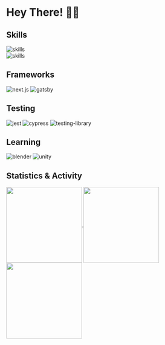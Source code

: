 # Hey There! 👋🏼

## Skills

![skills](https://skillicons.dev/icons?i=html,css,sass,js,ts&theme=dark)  
![skills](https://skillicons.dev/icons?i=php,nodejs,react,graphql,github&theme=dark)

## Frameworks

![next.js](https://img.shields.io/badge/next.js-000.svg?style=for-the-badge&logo=next.js&logoColor=white)
![gatsby](https://img.shields.io/badge/gatsby-000.svg?style=for-the-badge&logo=gatsby&logoColor=663399)

## Testing

![jest](https://img.shields.io/badge/jest-000.svg?style=for-the-badge&logo=jest&logoColor=B2405D)
![cypress](https://img.shields.io/badge/cypress-000.svg?style=for-the-badge&logo=cypress&logoColor=69D3A8)
![testing-library](https://img.shields.io/badge/testing--library-000.svg?style=for-the-badge&logo=testing-library&logoColor=FB4544)

## Learning

![blender](https://img.shields.io/badge/blender-000.svg?style=for-the-badge&logo=blender)
![unity](https://img.shields.io/badge/unity-000.svg?style=for-the-badge&logo=unity)

## Statistics & Activity

<a href="https://streak-stats.demolab.com">
  <img height=200 align="center" src="https://streak-stats.demolab.com/?user=Christian-Garrison&theme=dracula" />
</a>
<a href="https://github.com/anuraghazra/github-readme-stats">
  <img height=200 align="center" src="https://github-readme-stats.christian-garrison.vercel.app/api?username=Christian-Garrison&count_private=true&theme=dracula" />
</a>
<a href="https://github.com/anuraghazra/github-readme-stats">
  <img height=200 align="center" src="https://github-readme-stats.christian-garrison.vercel.app/api/top-langs/?username=Christian-Garrison&count_private=true&langs_count=8&size_weight=0.5&count_weight=0.5&layout=compact&theme=dracula" />
</a>
